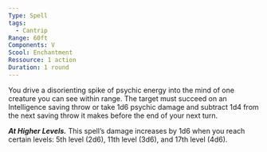 ```yaml
---
Type: Spell
tags:
  - Cantrip
Range: 60ft
Components: V
Scool: Enchantment
Ressource: 1 action
Duration: 1 round
---
```

You drive a disorienting spike of psychic energy into the mind of one creature you can see within range. The target must succeed on an Intelligence saving throw or take 1d6 psychic damage and subtract 1d4 from the next saving throw it makes before the end of your next turn.

**_At Higher Levels._** This spell’s damage increases by 1d6 when you reach certain levels: 5th level (2d6), 11th level (3d6), and 17th level (4d6).